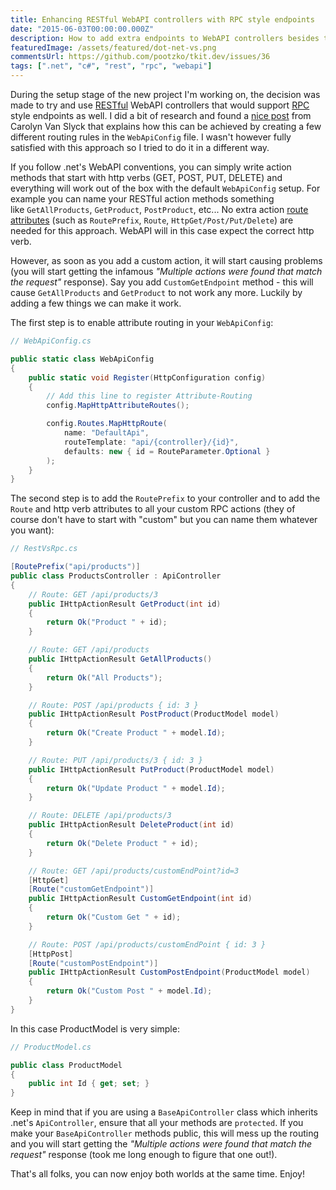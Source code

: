 ```yaml
---
title: Enhancing RESTful WebAPI controllers with RPC style endpoints
date: "2015-06-03T00:00:00.000Z"
description: How to add extra endpoints to WebAPI controllers besides the standard ones that don't have explicit routes?
featuredImage: /assets/featured/dot-net-vs.png
commentsUrl: https://github.com/pootzko/tkit.dev/issues/36
tags: [".net", "c#", "rest", "rpc", "webapi"]
---
```


During the setup stage of the new project I'm working on, the decision was made to try and use [RESTful](http://en.wikipedia.org/wiki/Representational_state_transfer) WebAPI controllers that would support [RPC](http://en.wikipedia.org/wiki/Remote_procedure_call) style endpoints as well. I did a bit of research and found a [nice post](http://carolynvanslyck.com/blog/2013/01/webapi-mixed-rest-rpc-routing/) from Carolyn Van Slyck that explains how this can be achieved by creating a few different routing rules in the `WebApiConfig` file. I wasn't however fully satisfied with this approach so I tried to do it in a different way.

If you follow .net's WebAPI conventions, you can simply write action methods that start with http verbs (GET, POST, PUT, DELETE) and everything will work out of the box with the default `WebApiConfig` setup. For example you can name your RESTful action methods something like `GetAllProducts`, `GetProduct`, `PostProduct`, etc... No extra action [route attributes](http://www.asp.net/web-api/overview/web-api-routing-and-actions/attribute-routing-in-web-api-2) (such as `RoutePrefix`, `Route`, `HttpGet/Post/Put/Delete`) are needed for this approach. WebAPI will in this case expect the correct http verb.

However, as soon as you add a custom action, it will start causing problems (you will start getting the infamous _"Multiple actions were found that match the request"_ response). Say you add `CustomGetEndpoint` method - this will cause `GetAllProducts` and `GetProduct` to not work any more. Luckily by adding a few things we can make it work.

The first step is to enable attribute routing in your `WebApiConfig`:

```cs
// WebApiConfig.cs

public static class WebApiConfig
{
    public static void Register(HttpConfiguration config)
    {
        // Add this line to register Attribute-Routing
        config.MapHttpAttributeRoutes();

        config.Routes.MapHttpRoute(
            name: "DefaultApi",
            routeTemplate: "api/{controller}/{id}",
            defaults: new { id = RouteParameter.Optional }
        );
    }
}
```

The second step is to add the `RoutePrefix` to your controller and to add the `Route` and http verb attributes to all your custom RPC actions (they of course don't have to start with "custom" but you can name them whatever you want):

```cs
// RestVsRpc.cs

[RoutePrefix("api/products")]
public class ProductsController : ApiController
{
    // Route: GET /api/products/3
    public IHttpActionResult GetProduct(int id)
    {
        return Ok("Product " + id);
    }

    // Route: GET /api/products
    public IHttpActionResult GetAllProducts()
    {
        return Ok("All Products");
    }

    // Route: POST /api/products { id: 3 }
    public IHttpActionResult PostProduct(ProductModel model)
    {
        return Ok("Create Product " + model.Id);
    }

    // Route: PUT /api/products/3 { id: 3 }
    public IHttpActionResult PutProduct(ProductModel model)
    {
        return Ok("Update Product " + model.Id);
    }

    // Route: DELETE /api/products/3
    public IHttpActionResult DeleteProduct(int id)
    {
        return Ok("Delete Product " + id);
    }

    // Route: GET /api/products/customEndPoint?id=3
    [HttpGet]
    [Route("customGetEndpoint")]
    public IHttpActionResult CustomGetEndpoint(int id)
    {
        return Ok("Custom Get " + id);
    }

    // Route: POST /api/products/customEndPoint { id: 3 }
    [HttpPost]
    [Route("customPostEndpoint")]
    public IHttpActionResult CustomPostEndpoint(ProductModel model)
    {
        return Ok("Custom Post " + model.Id);
    }
}
```

In this case ProductModel is very simple:

```cs
// ProductModel.cs

public class ProductModel
{
    public int Id { get; set; }
}
```

Keep in mind that if you are using a `BaseApiController` class which inherits .net's `ApiController`, ensure that all your methods are `protected`. If you make your `BaseApiController` methods public, this will mess up the routing and you will start getting the _"Multiple actions were found that match the request"_ response (took me long enough to figure that one out!).

That's all folks, you can now enjoy both worlds at the same time. Enjoy!